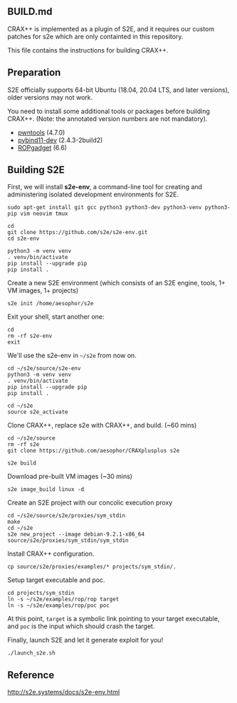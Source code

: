 ## BUILD.md


CRAX++ is implemented as a plugin of S2E, and it requires our custom patches for s2e which are only containted in this repository.

This file contains the instructions for building CRAX++.

## Preparation

S2E officially supports 64-bit Ubuntu (18.04, 20.04 LTS, and later versions), older versions may not work.

You need to install some additional tools or packages before building CRAX++. (Note: the annotated version numbers are not mandatory).
* [pwntools](https://github.com/Gallopsled/pwntools) (4.7.0)
* [pybind11-dev](https://github.com/pybind/pybind11) (2.4.3-2build2)
* [ROPgadget](https://github.com/JonathanSalwan/ROPgadget) (6.6)

## Building S2E

First, we will install **s2e-env**, a command-line tool for creating and administering isolated development environments for S2E.
```
sudo apt-get install git gcc python3 python3-dev python3-venv python3-pip vim neovim tmux

cd
git clone https://github.com/s2e/s2e-env.git
cd s2e-env

python3 -m venv venv
. venv/bin/activate
pip install --upgrade pip
pip install .
```

Create a new S2E environment (which consists of an S2E engine, tools, 1+ VM images, 1+ projects)
```
s2e init /home/aesophor/s2e
```

Exit your shell, start another one:
```
cd
rm -rf s2e-env
exit
```

We'll use the s2e-env in `~/s2e` from now on.
```
cd ~/s2e/source/s2e-env
python3 -m venv venv
. venv/bin/activate
pip install --upgrade pip
pip install .

cd ~/s2e
source s2e_activate
```

Clone CRAX++, replace s2e with CRAX++, and build. (~60 mins)

```
cd ~/s2e/source
rm -rf s2e
git clone https://github.com/aesophor/CRAXplusplus s2e

s2e build
```

Download pre-built VM images (~30 mins)
```
s2e image_build linux -d
```

Create an S2E project with our concolic execution proxy
```
cd ~/s2e/source/s2e/proxies/sym_stdin
make
cd ~/s2e
s2e new_project --image debian-9.2.1-x86_64 source/s2e/proxies/sym_stdin/sym_stdin
```

Install CRAX++ configuration.
```
cp source/s2e/proxies/examples/* projects/sym_stdin/.
```

Setup target executable and poc.
```
cd projects/sym_stdin
ln -s ~/s2e/examples/rop/rop target
ln -s ~/s2e/examples/rop/poc poc
```

At this point, `target` is a symbolic link pointing to your target executable, and `poc`
is the input which should crash the target.

Finally, launch S2E and let it generate exploit for you!
```
./launch_s2e.sh
```

## Reference

http://s2e.systems/docs/s2e-env.html
